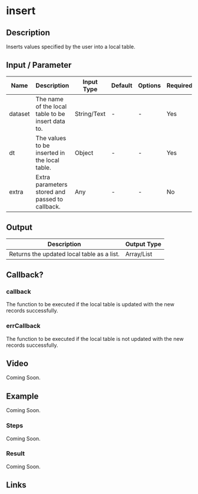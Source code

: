 # insert 

## Description

Inserts values specified by the user into a local table.

## Input / Parameter

| Name | Description | Input Type | Default | Options | Required |
| ------ | ------ | ------ | ------ | ------ | ------ |
| dataset | The name of the local table to be insert data to. | String/Text | - | - | Yes |
| dt | The values to be inserted in the local table. | Object | - | - | Yes |
| extra | Extra parameters stored and passed to callback. | Any | - | - | No |

## Output

| Description | Output Type |
| ------ | ------ |
| Returns the updated local table as a list. | Array/List |

## Callback?

### callback

The function to be executed if the local table is updated with the new records successfully.

### errCallback

The function to be executed if the local table is not updated with the new records successfully.

## Video

Coming Soon.

<!-- Format: [![Video]({image-path}?raw=true)]({url-link}) -->

## Example

Coming Soon.

<!-- Share a scenario, like a user requirements. -->

### Steps

Coming Soon.

<!-- Show the steps and share some screenshots.

1. .....

Format: ![]({image-path}?raw=true) -->

### Result

Coming Soon.

<!-- Explain the output.

Format: ![]({image-path}?raw=true) -->

## Links